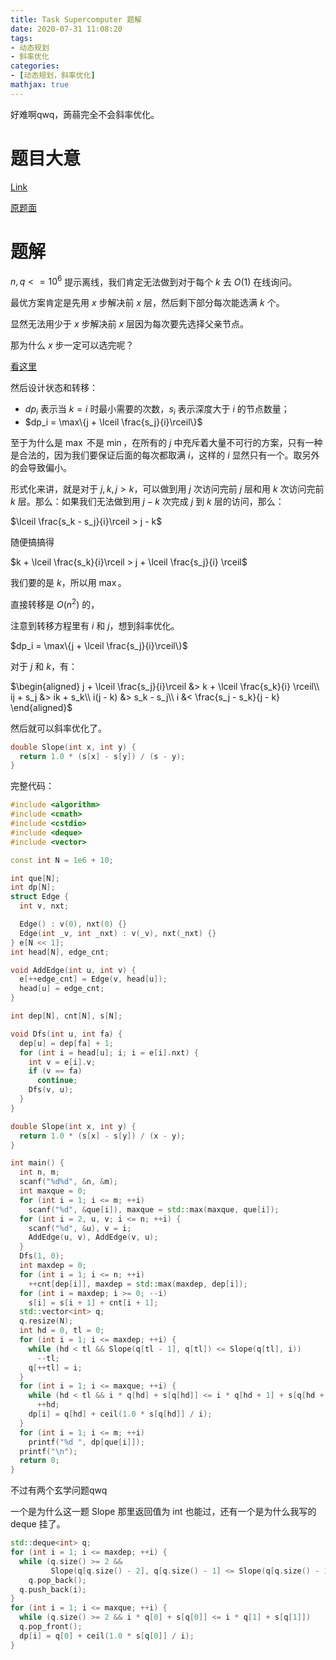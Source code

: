 ```yaml
---
title: Task Supercomputer 题解
date: 2020-07-31 11:08:20
tags: 
- 动态规划
- 斜率优化
categories:
- [动态规划，斜率优化]
mathjax: true
---
```


好难啊qwq，蒟蒻完全不会斜率优化。

# 题目大意

[Link](https://www.luogu.com.cn/problem/P3571)

[原题面](https://szkopul.edu.pl/problemset/problem/e9ycK_efBDBt4aPs-QeqYpwR/site/?key=statement#)

# 题解

$n, q <= 10^6$ 提示离线，我们肯定无法做到对于每个 $k$ 去 $O(1)$ 在线询问。

<!-- ## 引理1： 对于前 $i$ 层我们最少需要 $i$ 次

首先证明不可能少于 $i$ 次，这个很显然，每次必须先要选父亲。

然后证明 $i$ 次一定可行， -->

最优方案肯定是先用 $x$ 步解决前 $x$ 层，然后剩下部分每次能选满 $k$ 个。

显然无法用少于 $x$ 步解决前 $x$ 层因为每次要先选择父亲节点。

那为什么 $x$ 步一定可以选完呢？

[看这里](https://www.luogu.com.cn/blog/league/solution-p3571)

然后设计状态和转移：
- $dp_i$ 表示当 $k = i$ 时最小需要的次数，$s_i$ 表示深度大于 $i$ 的节点数量；
- $dp_i = \max\{j + \lceil \frac{s_j}{i}\rceil\}$

至于为什么是 $\max$ 不是 $\min$，在所有的 $j$ 中充斥着大量不可行的方案，只有一种是合法的，因为我们要保证后面的每次都取满 $i$，这样的 $i$ 显然只有一个。取另外的会导致偏小。

形式化来讲，就是对于 $j, k, j > k$，可以做到用 $j$ 次访问完前 $j$ 层和用 $k$ 次访问完前 $k$ 层。那么：如果我们无法做到用 $j - k$ 次完成 $j$ 到 $k$ 层的访问，那么：

$\lceil \frac{s_k - s_j}{i}\rceil > j - k$

随便搞搞得

$k + \lceil \frac{s_k}{i}\rceil > j + \lceil \frac{s_j}{i} \rceil$

我们要的是 $k$，所以用 $\max$。

直接转移是 $O(n^2)$ 的，

注意到转移方程里有 $i$ 和 $j$，想到斜率优化。

$dp_i = \max\{j + \lceil \frac{s_j}{i}\rceil\}$

对于 $j$ 和 $k$，有：

$\begin{aligned}
j + \lceil \frac{s_j}{i}\rceil &> k + \lceil \frac{s_k}{i} \rceil\\
ij + s_j &> ik + s_k\\
i(j - k) &> s_k - s_j\\
i &< \frac{s_j - s_k}{j - k}
\end{aligned}$

然后就可以斜率优化了。

```cpp
double Slope(int x, int y) {
  return 1.0 * (s[x] - s[y]) / (s - y);
}
```

完整代码：

```cpp
#include <algorithm>
#include <cmath>
#include <cstdio>
#include <deque>
#include <vector>

const int N = 1e6 + 10;

int que[N];
int dp[N];
struct Edge {
  int v, nxt;

  Edge() : v(0), nxt(0) {}
  Edge(int _v, int _nxt) : v(_v), nxt(_nxt) {}
} e[N << 1];
int head[N], edge_cnt;

void AddEdge(int u, int v) {
  e[++edge_cnt] = Edge(v, head[u]);
  head[u] = edge_cnt;
}

int dep[N], cnt[N], s[N];

void Dfs(int u, int fa) {
  dep[u] = dep[fa] + 1;
  for (int i = head[u]; i; i = e[i].nxt) {
    int v = e[i].v;
    if (v == fa)
      continue;
    Dfs(v, u);
  }
}

double Slope(int x, int y) {
  return 1.0 * (s[x] - s[y]) / (x - y);
}

int main() {
  int n, m;
  scanf("%d%d", &n, &m);
  int maxque = 0;
  for (int i = 1; i <= m; ++i)
    scanf("%d", &que[i]), maxque = std::max(maxque, que[i]);
  for (int i = 2, u, v; i <= n; ++i) {
    scanf("%d", &u), v = i;
    AddEdge(u, v), AddEdge(v, u);
  }
  Dfs(1, 0);
  int maxdep = 0;
  for (int i = 1; i <= n; ++i)
    ++cnt[dep[i]], maxdep = std::max(maxdep, dep[i]);
  for (int i = maxdep; i >= 0; --i)
    s[i] = s[i + 1] + cnt[i + 1];
  std::vector<int> q;
  q.resize(N);
  int hd = 0, tl = 0;
  for (int i = 1; i <= maxdep; ++i) {
    while (hd < tl && Slope(q[tl - 1], q[tl]) <= Slope(q[tl], i))
      --tl;
    q[++tl] = i;
  }
  for (int i = 1; i <= maxque; ++i) {
    while (hd < tl && i * q[hd] + s[q[hd]] <= i * q[hd + 1] + s[q[hd + 1]])
      ++hd;
    dp[i] = q[hd] + ceil(1.0 * s[q[hd]] / i);
  }
  for (int i = 1; i <= m; ++i)
    printf("%d ", dp[que[i]]);
  printf("\n");
  return 0;
}
```

不过有两个玄学问题qwq

一个是为什么这一题 Slope 那里返回值为 int 也能过，还有一个是为什么我写的 deque 挂了。

```cpp
std::deque<int> q;
for (int i = 1; i <= maxdep; ++i) {
  while (q.size() >= 2 &&
         Slope(q[q.size() - 2], q[q.size() - 1] <= Slope(q[q.size() - 1], i)))
    q.pop_back();
  q.push_back(i);
}
for (int i = 1; i <= maxque; ++i) {
  while (q.size() >= 2 && i * q[0] + s[q[0]] <= i * q[1] + s[q[1]])
  q.pop_front();
  dp[i] = q[0] + ceil(1.0 * s[q[0]] / i);
}
```
